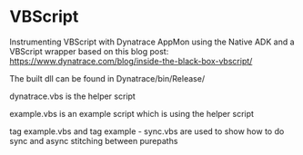 # VBScript
Instrumenting VBScript with Dynatrace AppMon using the Native ADK and a VBScript wrapper based on this blog post:
https://www.dynatrace.com/blog/inside-the-black-box-vbscript/

The built dll can be found in Dynatrace/bin/Release/

dynatrace.vbs is the helper script

example.vbs is an example script which is using the helper script

tag example.vbs and tag example - sync.vbs are used to show how to do sync and async stitching between purepaths
